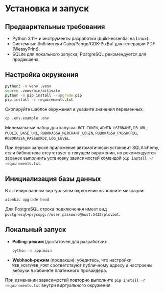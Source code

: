 # Установка и запуск

## Предварительные требования

- Python 3.11+ и инструменты разработки (build-essential на Linux).
- Системные библиотеки Cairo/Pango/GDK-PixBuf для генерации PDF (WeasyPrint).
- SQLite для локального запуска; PostgreSQL рекомендуется для продакшена.

## Настройка окружения

```bash
python3 -m venv .venv
source .venv/bin/activate
python -m pip install --upgrade pip
pip install -r requirements.txt
```

Скопируйте шаблон окружения и укажите значения переменных:

```bash
cp .env.example .env
```

Минимальный набор для запуска: `BOT_TOKEN`, `ADMIN_USERNAME`, `DB_URL`, `PUBLIC_BASE_URL`, `ROBOKASSA_MERCHANT_LOGIN`, `ROBOKASSA_PASSWORD1`, `ROBOKASSA_PASSWORD2`, `LOG_LEVEL`.

При первом запуске приложение автоматически установит SQLAlchemy, если библиотека отсутствует в текущем окружении, но рекомендуется заранее выполнить установку зависимостей командой `pip install -r requirements.txt`.

## Инициализация базы данных

В активированном виртуальном окружении выполните миграции:

```bash
alembic upgrade head
```

Для PostgreSQL строка подключения имеет вид `postgresql+psycopg://user:password@host:5432/plovbot`.

## Локальный запуск

- **Polling-режим** (достаточен для разработки):
  ```bash
  python -m app.main
  ```
- **Webhook-режим** (продакшн): убедитесь, что настройки `WEB_HOST`/`WEB_PORT` соответствуют публичному адресу и настроены вебхуки в кабинете платежного провайдера.

При изменении зависимостей повторно выполните `pip install -r requirements.txt` внутри виртуального окружения.
